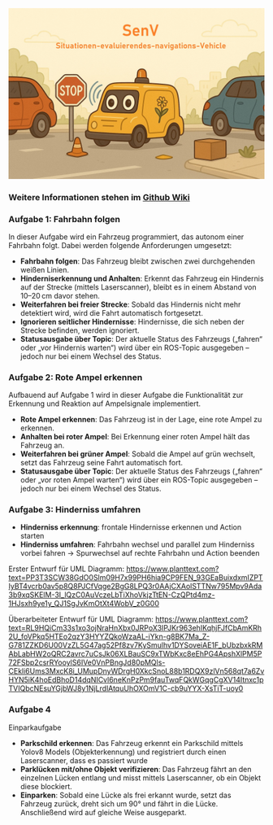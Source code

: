 


![Titel Bild SeNV](.img/TitelBild.jpeg)

### Weitere Informationen stehen im [Github Wiki](https://github.com/VakuumimKopf/SeNV.wiki.git)

### Aufgabe 1: Fahrbahn folgen

In dieser Aufgabe wird ein Fahrzeug programmiert, das autonom einer Fahrbahn folgt. Dabei werden folgende Anforderungen umgesetzt:

- **Fahrbahn folgen**: Das Fahrzeug bleibt zwischen zwei durchgehenden weißen Linien.
- **Hinderniserkennung und Anhalten**: Erkennt das Fahrzeug ein Hindernis auf der Strecke (mittels Laserscanner), bleibt es in einem Abstand von 10–20 cm davor stehen.
- **Weiterfahren bei freier Strecke**: Sobald das Hindernis nicht mehr detektiert wird, wird die Fahrt automatisch fortgesetzt.
- **Ignorieren seitlicher Hindernisse**: Hindernisse, die sich neben der Strecke befinden, werden ignoriert.
- **Statusausgabe über Topic**: Der aktuelle Status des Fahrzeugs („fahren“ oder „vor Hindernis warten“) wird über ein ROS-Topic ausgegeben – jedoch nur bei einem Wechsel des Status.


### Aufgabe 2: Rote Ampel erkennen

Aufbauend auf Aufgabe 1 wird in dieser Aufgabe die Funktionalität zur Erkennung und Reaktion auf Ampelsignale implementiert.

- **Rote Ampel erkennen**: Das Fahrzeug ist in der Lage, eine rote Ampel zu erkennen.
- **Anhalten bei roter Ampel**: Bei Erkennung einer roten Ampel hält das Fahrzeug an.
- **Weiterfahren bei grüner Ampel**: Sobald die Ampel auf grün wechselt, setzt das Fahrzeug seine Fahrt automatisch fort.
-  **Statusausgabe über Topic**: Der aktuelle Status des Fahrzeugs („fahren“ oder „vor roten Ampel warten“) wird über ein ROS-Topic ausgegeben – jedoch nur bei einem Wechsel des Status.

### Aufgabe 3: Hinderniss umfahren
- **Hinderniss erkennung**: frontale Hindernisse erkennen und Action starten
- **Hinderniss umfahren**: Fahrbahn wechsel und parallel zum Hinderniss vorbei fahren -> Spurwechsel auf rechte Fahrbahn und Action beenden

Erster Entwurf für UML Diagramm:
https://www.planttext.com?text=PP3T3SCW38GdO0Slm09H7x99PH6hia9CP9FEN_93GEaBuixdxmIZPTIyBT4vcrb0av5p8Q8PJCfVqge2BgG8LPQ3r0AAjCXAolSTTNw795Mpv9Ada3b9xqSKElM-3I_lQzC0AuVczeLbTiXhoVkjzTtEN-CzQPtd4mz-1HJsxh9ye1y_QJ1SgJvKmOtXt4WobV_z0G00 

Überarbeiteter Entwurf für UML Diagramm:
https://www.planttext.com?text=RL9HQiCm33s1xo3ojNraHnXbx0JRPoX3IPJKr963ehIKqhjFJfCbAmKRh2U_foVPkq5HTEo2qzY3HYYZQkoWzaAL-iYkn-g8BK7Ma_Z-G781ZZKD6U00VzZL5G47ag52Pf8zv7KySmulhv1DYSoveiAE1F_bUbzbxkRMAbLabHW2oQRC2avrc7uCsJk06XLBauSC9xTWbKxc8eEhPG4ApshXlPM5P72FSbp2csrRYooylS6IVe0VnPBngJd80pMQls-CEkli6Ums3MxcK8i_UMupDnyWDrgH0XkcSnoL88b1RDQX9zlVn568qt7a6ZvHYN5iK4hoEdBhoD14dqNICvl6neKnPzPm9fauTwqFQkWGqgCgXV14Itnxc1pTVIQbcNEsuYGjbWJ8y1NjLrdlAtquUhOXOmV1C-cb9uYYX-XsTiT-uoy0

### Aufgabe 4 

Einparkaufgabe

- **Parkschild erkennen**: Das Fahrzeug erkennt ein Parkschild mittels Yolov8 Models (Objekterkennung) und registriert durch einen Laserscanner, dass es passiert wurde 
- **Parklücken mit/ohne Objekt verifizieren**: Das Fahrzeug fährt an den einzelnen Lücken entlang und misst mittels Laserscanner, ob ein Objekt diese blockiert.
- **Einparken**: Sobald eine Lücke als frei erkannt wurde, setzt das Fahrzeug zurück, dreht sich um 90° und fährt in die Lücke. Anschließend wird auf gleiche Weise ausgeparkt.

